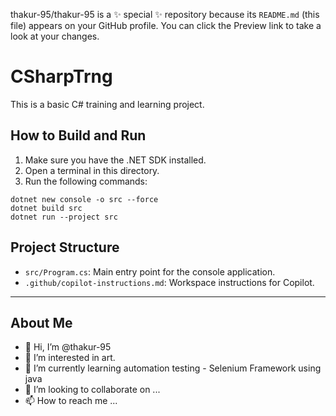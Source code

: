 thakur-95/thakur-95 is a ✨ special ✨ repository because its `README.md` (this file) appears on your GitHub profile.
You can click the Preview link to take a look at your changes.
# CSharpTrng

This is a basic C# training and learning project.

## How to Build and Run

1. Make sure you have the .NET SDK installed.
2. Open a terminal in this directory.
3. Run the following commands:

```
dotnet new console -o src --force
dotnet build src
dotnet run --project src
```

## Project Structure
- `src/Program.cs`: Main entry point for the console application.
- `.github/copilot-instructions.md`: Workspace instructions for Copilot.

---

## About Me

- 👋 Hi, I’m @thakur-95
- 👀 I’m interested in art.
- 🌱 I’m currently learning automation testing - Selenium Framework using java
- 💞️ I’m looking to collaborate on ...
- 📫 How to reach me ...

<!---
thakur-95/thakur-95 is a ✨ special ✨ repository because its `README.md` (this file) appears on your GitHub profile.
You can click the Preview link to take a look at your changes.
--->
